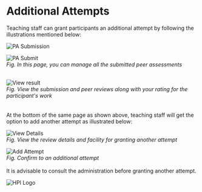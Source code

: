 

# Additional Attempts

Teaching staff can grant participants an additional attempt by following the illustrations mentioned below: 

![PA Submission](../../img/courseadministration/peer_assessment/pa_submission.png)  

![PA Submit](../../img/courseadministration/peer_assessment/pa_submission_1.png)  
*Fig. In this page, you can manage all the submitted peer assessments*  
<br>  

![View result](../../img/courseadministration/peer_assessment/pa_submission_2.png)  
*Fig. View the submission and peer reviews along with your rating for the participant's work*  
<br>  
At the bottom of the same page as shown above, teaching staff will get the option to add another attempt as illustrated below:  

![View Details](../../img/courseadministration/peer_assessment/add_attempt_main.png)  
*Fig. View the review details and facility for granting another attempt*  


![Add Attempt](../../img/courseadministration/peer_assessment/add_attempt.png)  
*Fig. Confirm to an additional attempt*  
<br>
It is advisable to consult the administration before granting another attempt.

![HPI Logo](../../img/HPI_Logo.png)
